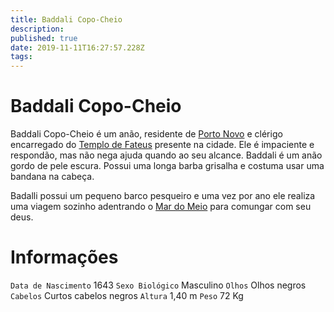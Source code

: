 ```yaml
---
title: Baddali Copo-Cheio
description: 
published: true
date: 2019-11-11T16:27:57.228Z
tags: 
---
```


<!-- SUBTITLE: Visão geral sobre Baddali Copo-Cheio -->

# Baddali Copo-Cheio
Baddali Copo-Cheio é um anão, residente de [Porto Novo](http://localhost/lugares/plano-material/drafeon/sudeste-de-drafeon/porto-novo#porto-novo) e clérigo encarregado do [Templo de Fateus](http://localhost/lugares/plano-material/drafeon/sudeste-de-drafeon/porto-novo/templo-de-fateus#templo-de-fateus) presente na cidade. Ele é impaciente e respondão, mas não nega ajuda quando ao seu alcance. Baddali é um anão gordo de pele escura. Possui uma longa barba grisalha e costuma usar uma bandana na cabeça.

Badalli possui um pequeno barco pesqueiro e uma vez por ano ele realiza uma viagem sozinho adentrando o [Mar do Meio](http://localhost/lugares/plano-material/drafeon/mar-do-meio#mar-do-meio) para comungar com seu deus.

# Informações
`Data de Nascimento` 1643
`Sexo Biológico` Masculino
`Olhos` Olhos negros
`Cabelos` Curtos cabelos negros
`Altura` 1,40 m
`Peso` 72  Kg
